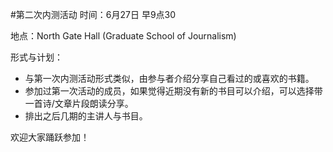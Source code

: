 #第二次内测活动
时间：6月27日 早9点30

地点：North Gate Hall (Graduate School of Journalism) 

形式与计划：
* 与第一次内测活动形式类似，由参与者介绍分享自己看过的或喜欢的书籍。
* 参加过第一次活动的成员，如果觉得近期没有新的书目可以介绍，可以选择带一首诗/文章片段朗读分享。
* 排出之后几期的主讲人与书目。

欢迎大家踊跃参加！